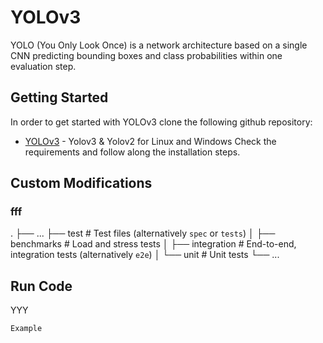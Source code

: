# YOLOv3

YOLO (You Only Look Once) is a network architecture based on a single CNN predicting bounding boxes and class probabilities within one evaluation step.

## Getting Started

In order to get started with YOLOv3 clone the following github repository: 
* [YOLOv3](https://github.com/AlexeyAB/darknet) - Yolov3 & Yolov2 for Linux and Windows
Check the requirements and follow along the installation steps.

## Custom Modifications

### fff
   .
   ├── ...
   ├── test                    # Test files (alternatively `spec` or `tests`)
   │   ├── benchmarks          # Load and stress tests
   │   ├── integration         # End-to-end, integration tests (alternatively `e2e`)
   │   └── unit                # Unit tests
   └── ...

## Run Code

YYY

```
Example
```
